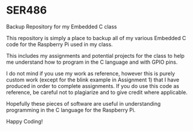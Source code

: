 # SER486
Backup Repository for my Embedded C class

This repository is simply a place to backup all of my various Embedded C code for the Raspberry Pi used in my class.

This includes my assignments and potential projects for the class to help me understand how to program in the C language and with GPIO 
pins. 

I do not mind if you use my work as reference, however this is purely custom work (except for the blink example in Assignment 1)
that I have produced in order to complete assignments. If you do use this code as reference, be careful not to plagiarize and to give
credit where applicable. 

Hopefully these pieces of software are useful in understanding programming in the C language for the Raspberry Pi. 

Happy Coding!
